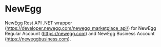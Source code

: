 # NewEgg
NewEgg Rest API .NET wrapper (https://developer.newegg.com/newegg_marketplace_api/) for NewEgg Regular Account (https://newegg.com) and NewEgg Business Account (https://neweggbusiness.com).
